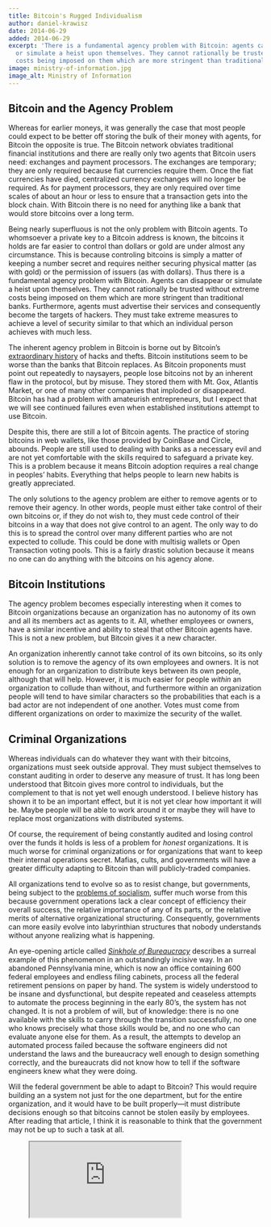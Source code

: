 ```yaml
---
title: Bitcoin's Rugged Individualism
author: daniel-krawisz
date: 2014-06-29
added: 2014-06-29
excerpt: 'There is a fundamental agency problem with Bitcoin: agents can disappear
  or simulate a heist upon themselves. They cannot rationally be trusted without extreme
  costs being imposed on them which are more stringent than traditional banks.'
image: ministry-of-information.jpg
image_alt: Ministry of Information
---
```


## Bitcoin and the Agency Problem

Whereas for earlier moneys, it was generally the case that most people could expect to be better off storing the bulk of their money with agents, for Bitcoin the opposite is true. The Bitcoin network obviates traditional financial institutions and there are really only two agents that Bitcoin users need: exchanges and payment processors. The exchanges are temporary; they are only required because fiat currencies require them. Once the fiat currencies have died, centralized currency exchanges will no longer be required. As for payment processors, they are only required over time scales of about an hour or less to ensure that a transaction gets into the block chain. With Bitcoin there is no need for anything like a bank that would store bitcoins over a long term.

Being nearly superfluous is not the only problem with Bitcoin agents. To whomsoever a private key to a Bitcoin address is known, the bitcoins it holds are far easier to control than dollars or gold are under almost any circumstance. This is because controling bitcoins is simply a matter of keeping a number secret and requires neither securing physical matter (as with gold) or the permission of issuers (as with dollars). Thus there is a fundamental agency problem with Bitcoin. Agents can disappear or simulate a heist upon themselves. They cannot rationally be trusted without extreme costs being imposed on them which are more stringent than traditional banks. Furthermore, agents must advertise their services and consequently become the targets of hackers. They must take extreme measures to achieve a level of security similar to that which an individual person achieves with much less.

The inherent agency problem in Bitcoin is borne out by Bitcoin’s [extraordinary history](https://bitcointalk.org/index.php?topic=576337) of hacks and thefts. Bitcoin institutions seem to be worse than the banks that Bitcoin replaces. As Bitcoin proponents must point out repeatedly to naysayers, people lose bitcoins not by an inherent flaw in the protocol, but by misuse. They stored them with Mt. Gox, Atlantis Market, or one of many other companies that imploded or disappeared. Bitcoin has had a problem with amateurish entrepreneurs, but I expect that we will see continued failures even when established institutions attempt to use Bitcoin.

Despite this, there are still a lot of Bitcoin agents. The practice of storing bitcoins in web wallets, like those provided by CoinBase and Circle, abounds. People are still used to dealing with banks as a necessary evil and are not yet comfortable with the skills required to safeguard a private key. This is a problem because it means Bitcoin adoption requires a real change in peoples’ habits. Everything that helps people to learn new habits is greatly appreciated.

The only solutions to the agency problem are either to remove agents or to remove their agency. In other words, people must either take control of their own bitcoins or, if they do not wish to, they must cede control of their bitcoins in a way that does not give control to an agent. The only way to do this is to spread the control over many different parties who are not expected to collude. This could be done with multisig wallets or Open Transaction voting pools. This is a fairly drastic solution because it means no one can do anything with the bitcoins on his agency alone.

## Bitcoin Institutions

The agency problem becomes especially interesting when it comes to Bitcoin organizations because an organization has no autonomy of its own and all its members act as agents to it. All, whether employees or owners, have a similar incentive and ability to steal that other Bitcoin agents have. This is not a new problem, but Bitcoin gives it a new character.

An organization inherently cannot take control of its own bitcoins, so its only solution is to remove the agency of its own employees and owners. It is not enough for an organization to distribute keys between its own people, although that will help. However, it is much easier for people _within_ an organization to collude than without, and furthermore within an organization people will tend to have similar characters so the probabilities that each is a bad actor are not independent of one another. Votes must come from different organizations on order to maximize the security of the wallet.

## Criminal Organizations

Whereas individuals can do whatever they want with their bitcoins, organizations must seek outside approval. They must subject themselves to constant auditing in order to deserve any measure of trust. It has long been understood that Bitcoin gives more control to individuals, but the complement to that is not yet well enough understood. I believe history has shown it to be an important effect, but it is not yet clear how important it will be. Maybe people will be able to work around it or maybe they will have to replace most organizations with distributed systems.

Of course, the requirement of being constantly audited and losing control over the funds it holds is less of a problem for _honest_ organizations. It is much worse for criminal organizations or for organizations that want to keep their internal operations secret. Mafias, cults, and governments will have a greater difficulty adapting to Bitcoin than will publicly-traded companies.

All organizations tend to evolve so as to resist change, but governments, being subject to the [problems of socialism](http://mises.pl/wp-content/uploads/2009/11/socialism.pdf), suffer much worse from this because government operations lack a clear concept of efficiency their overall success, the relative importance of any of its parts, or the relative merits of alternative organizational structuring. Consequently, governments can more easily evolve into labyrinthian structures that nobody understands without anyone realizing what is happening.

An eye-opening article called _[Sinkhole of Bureaucracy](http://www.washingtonpost.com/sf/national/2014/03/22/sinkhole-of-bureaucracy/)_ describes a surreal example of this phenomenon in an outstandingly incisive way. In an abandoned Pennsylvania mine, which is now an office containing 600 federal employees and endless filing cabinets, process all the federal retirement pensions on paper by hand. The system is widely understood to be insane and dysfunctional, but despite repeated and ceaseless attempts to automate the process beginning in the early 80’s, the system has not changed. It is not a problem of will, but of knowledge: there is no one available with the skills to carry through the transition successfully, no one who knows precisely what those skills would be, and no one who can evaluate anyone else for them. As a result, the attempts to develop an automated process failed because the software engineers did not understand the laws and the bureaucracy well enough to design something correctly, and the bureaucrats did not know how to tell if the software engineers knew what they were doing.

Will the federal government be able to adapt to Bitcoin? This would require building an a system not just for the one department, but for the entire organization, and it would have to be built properly—it must distribute decisions enough so that bitcoins cannot be stolen easily by employees. After reading that article, I think it is reasonable to think that the government may not be up to such a task at all.

<figure>
  <iframe class="w-full aspect-video" src="https://www.youtube.com/embed/mu1iND6vtcE?rel=0" allowfullscreen></iframe>
</figure>
